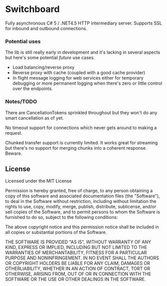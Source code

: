 # Switchboard #

Fully asynchronous C# 5 / .NET4.5 HTTP intermediary server. Supports SSL for inbound and outbound connections.

### Potential uses
The lib is still really early in development and it's lacking in several aspects but here's some potential _future_ use cases.

 * Load balancing/reverse proxy
 * Reverse proxy with cache (coupled with a good cache provider)
 * In flight message logging for web services either for temporary debugging or more permanent logging when there's zero or little control over the endpoints.

### Notes/TODO ###

There are CancellationTokens sprinkled throughout but they won't do any smart cancellation as of yet.

No timeout support for connections which never gets around to making a request.

Chunked transfer support is currently limited. It works great for streaming but there's no support for merging chunks into a coherent response. Beware.

## License ##

Licensed under the MIT License

Permission is hereby granted, free of charge, to any person obtaining a copy of this software and associated documentation files (the "Software"), to deal in the Software without restriction, including without limitation the rights to use, copy, modify, merge, publish, distribute, sublicense, and/or sell copies of the Software, and to permit persons to whom the Software is furnished to do so, subject to the following conditions:

The above copyright notice and this permission notice shall be included in all copies or substantial portions of the Software.

THE SOFTWARE IS PROVIDED "AS IS", WITHOUT WARRANTY OF ANY KIND, EXPRESS OR IMPLIED, INCLUDING BUT NOT LIMITED TO THE WARRANTIES OF MERCHANTABILITY, FITNESS FOR A PARTICULAR PURPOSE AND NONINFRINGEMENT. IN NO EVENT SHALL THE AUTHORS OR COPYRIGHT HOLDERS BE LIABLE FOR ANY CLAIM, DAMAGES OR OTHERLIABILITY, WHETHER IN AN ACTION OF CONTRACT, TORT OR OTHERWISE, ARISING FROM, OUT OF OR IN CONNECTION WITH THE SOFTWARE OR THE USE OR OTHER DEALINGS IN THE SOFTWARE.